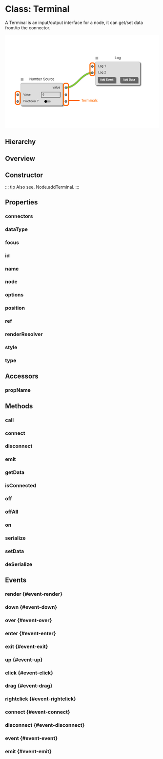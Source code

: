 # Class: Terminal

A Terminal is an input/output interface for a <Ref to="./node">node</Ref>, it can get/set data from/to the <Ref to="./connector">connector</Ref>.

<img class="zoomable" alt="Node terminals example" src="/images/terminals-example.png" />

## Hierarchy

<Hierarchy
  :extend="{name: 'Hooks', link: './hooks'}"
  :implement="[
    {name: 'Events', link: '../interfaces/events.html'},
    {name: 'Serializable', link: '../interfaces/serializable.html'},
    {name: 'Renderable', link: '../interfaces/renderable.html'}
  ]"
/>

## Overview

<Overview :data="data" />

## Constructor

::: tip
Also see, <Ref to="./node#addterminal">Node.addTerminal</Ref>.
:::

<Method type="constructor">
  <template v-slot:signature>
    new Terminal(<strong>node: </strong><em><Ref to="./node">Node</Ref></em>,
    <strong>type: </strong><em><Ref to="../enums/terminal-type">TerminalType</Ref></em>,
    <strong>dataType: </strong><em>string</em>,
    <strong>name: </strong><em>string</em>,
    <strong>options?: </strong><em><Ref to="../interfaces/terminal-options">TerminalOptions</Ref></em>):
    <em><Ref to="#class-terminal">Terminal</Ref></em>
  </template>
  <template v-slot:params>
    <Param name="node"><em><Ref to="./node">Node</Ref></em></Param>
    <Param name="type">
      <em><Ref to="../enums/terminal-type">TerminalType</Ref></em>
    </Param>
    <Param name="dataType">
      <em>string</em>
    </Param>
    <Param name="name">
      <em>string</em>
    </Param>
    <Param name="options?">
      <em><Ref to="../interfaces/terminal-options">TerminalOptions</Ref></em>
  <template v-slot:default-value>

  ```js
  {
    style: {}
  }
  ```
  </template>
    </Param>
  </template>
</Method>

## Properties

### connectors

<Property type="property" name="connectors">
  <template v-slot:type>
    <em><Ref to="./connector">Connector</Ref>[]</em>
  </template>
  <template v-slot:desc>
    Reference to all the connectors this terminal is connected to.<br/><br/>
    For an input terminal this array will always contain a single connector reference, since an input terminal can only take data from a single input source.
  </template>
</Property>

### dataType

<Property type="property" name="dataType">
  <template v-slot:type>
    <em>string</em>
  </template>
  <template v-slot:desc>
    One of the data-types defined in <Ref to="./flow#rules">rules</Ref> while creating a <Ref to="./flow">Flow</Ref> using method <Ref to="./flow-connect#createflow">FlowConnect.createFlow</Ref>.
  </template>
</Property>

### focus

<Property type="property" name="focus">
  <template v-slot:type>
    <em>boolean</em>
  </template>
</Property>

### id

<Property type="property" name="id">
  <template v-slot:type>
    <em>string</em>
  </template>
  <template v-slot:desc>
    A unique identifier.
  </template>
</Property>

### name

<Property type="property" name="name">
  <template v-slot:type>
    <em>string</em>
  </template>
  <template v-slot:desc>
    Name of the terminal that's displayed on the <Ref to="./node">node</Ref>.
  </template>
</Property>

### node

<Property type="property" name="node">
  <template v-slot:type>
    <em><Ref to="./node">Node</Ref></em>
  </template>
  <template v-slot:desc>
    Reference to the <Ref to="./node">Node</Ref> in which this terminal exists.
  </template>
</Property>

### options

<Property type="property" name="options">
  <template v-slot:type>
    <em><Ref to="../interfaces/terminal-options">TerminalOptions</Ref></em>
  </template>
</Property>

### position

<Property type="property" name="position">
  <template v-slot:type>
    <em><Ref to="./vector">Vector</Ref></em>
  </template>
</Property>

### ref

<Property type="property" name="ref">
  <template v-slot:type>
    <em>any</em>
  </template>
  <template v-slot:desc>
    Terminals can hold any user-defined reference using this property (and thereby binding it to this terminal).<br/><br/>
    This is helpful in certain applications for e.g audio connections - a terminal can hold a reference to <a href="https://developer.mozilla.org/en-US/docs/Web/API/AudioNode" target="_blank">WebAudioNode</a><ExternalLinkIcon /> which can be used to connect these AudioNodes when two terminals are connected, almost all nodes inside StandardNodes.Audio package uses this variable.<br/><br/>
    This property may not be relevant for other applications where such a pattern is not used.
  </template>
</Property>

### renderResolver

<Property type="property" name="renderResolver">
  <template v-slot:type>
    <Ref to="../interfaces/render-resolver">RenderResolver</Ref
    >&lt;<Ref to="#class-terminal">Terminal</Ref>,
    <Ref to="../interfaces/terminal-renderparams">TerminalRenderParams</Ref>&gt;
  </template>
  <template v-slot:desc>
  A <Ref to="../interfaces/render-resolver">RenderResolver</Ref> which is scoped to the Terminal instance.

  Any custom render function specified using this resolver will only affect this terminal instance.
  </template>
  <template v-slot:default>() => null</template>
</Property>

### style

<Property type="property" name="style">
  <template v-slot:type>
    <em><Ref to="../interfaces/terminal-style">TerminalStyle</Ref></em>
  </template>
</Property>

### type

<Property type="property" name="type">
  <template v-slot:type>
    <em><Ref to="../enums/terminal-type">TerminalType</Ref></em>
  </template>
</Property>

## Accessors

### propName

<Property type="accessor" name="propName">
  <template v-slot:type>
    <em>string</em>
  </template>
  <template v-slot:desc>
    Binds a prop inside <Ref to="./node#state">Node.state</Ref> to this terminal, whenever the prop value changes, this terminal will set data on all its connectors if its an output terminal.<br/><br/>
    If this is an input terminal, whenever any data is received on it via the connector it changes the prop value inside node's state.
  </template>
</Property>

## Methods

### call

<Method type="method-inherited">
  <template v-slot:signature>
    call(<strong>eventKey: </strong><em>string</em>, <strong>...args: </strong><em>any</em>):
    <em>void</em>
  </template>
  <template v-slot:inherit>
    <Icon type="inherited" />from <Ref to="./hooks">Hooks</Ref>.<Ref to="./hooks#call">call</Ref>
  </template>
</Method>

### connect

<Method type="method">
  <template v-slot:signature>
    connect(<strong>otherTerminal: </strong><em><Ref to="#class-terminal">Terminal</Ref></em>,
    <strong>style?: </strong><em><Ref to="../interfaces/connector-style">ConnectorStyle</Ref></em>):
    <em>boolean</em>
  </template>
  <template v-slot:params>
    <Param name="otherTerminal">
      <em><Ref to="#class-terminal">Terminal</Ref></em>
    </Param>
    <Param name="style?">
      <em><Ref to="../interfaces/connector-style">ConnectorStyle</Ref></em>
    </Param>
  </template>
  <template v-slot:desc>
    Connects this terminal to another.
  </template>
  <template v-slot:return>
    <em>boolean</em><br/>
    If the connection is successful.
  </template>
</Method>

### disconnect

<Method type="method">
  <template v-slot:signature>
    disconnect(<strong>connector?: </strong><em>string | <Ref to="./connector">Connector</Ref></em>):
    <em>boolean</em>
  </template>
  <template v-slot:params>
    <Param name="connector?">
      <em>string | <Ref to="./connector">Connector</Ref></em><br/>
      <Ref to="./connector#id">Connector.id</Ref> or reference, used only when the terminal on which this method is called is an Output terminal.
    </Param>
  </template>
  <template v-slot:desc>
    Disconnects this terminal from another.<br/><br/>
    If no parameters are passed and the terminal on which this method is called is an output terminal, then all the connections going out from this terminal will be diconnected.
  </template>
  <template v-slot:return>
    <em>boolean</em><br/>
    If the dis-connection is successful.
  </template>
</Method>

### emit

<Method type="method">
  <template v-slot:signature>
    emit(<strong>data: </strong><em>any</em>):
    <em>void</em>
  </template>
  <template v-slot:params>
    <Param name="data">
      <em>any</em>
    </Param>
  </template>
  <template v-slot:desc>
    Calls the <Ref to="#event-event">event</Ref> on all the connected terminals if this is an output terminal and <Ref to="#datatype">dataType</Ref> is 'event'
  </template>
</Method>

### getData

<Method type="method">
  <template v-slot:signature>
    getData():
    <em>any</em>
  </template>
  <template v-slot:desc>
    Gets the data from the connector if this is an input terminal.
  </template>
</Method>

### isConnected

<Method type="method">
  <template v-slot:signature>
    isConnected():
    <em>boolean</em>
  </template>
</Method>

### off

<Method type="method-inherited">
  <template v-slot:signature>
    off(<strong>eventKey: </strong><em>string</em>, <strong>id: </strong><em>number</em>):
    <em>void</em>
  </template>
  <template v-slot:inherit>
    <Icon type="inherited" />from <Ref to="./hooks">Hooks</Ref>.<Ref to="./hooks#off">off</Ref>
  </template>
</Method>

### offAll

<Method type="method-inherited">
  <template v-slot:signature>
    offAll():
    <em>void</em>
  </template>
  <template v-slot:inherit>
    <Icon type="inherited" />from <Ref to="./hooks">Hooks</Ref>.<Ref to="./hooks#offall">offAll</Ref>
  </template>
</Method>

### on

<Method type="method-inherited">
  <template v-slot:signature>
    on(<strong>eventKey: </strong><em>string</em>, <strong>callback: </strong><em>(...args: any) => void</em>):
    <em>number</em>
  </template>
  <template v-slot:inherit>
    <Icon type="inherited" />from <Ref to="./hooks">Hooks</Ref>.<Ref to="./hooks#on">on</Ref>
  </template>
  <template v-slot:desc>
    <br/>
    See <Ref to="#events">Events</Ref>.
  </template>
</Method>

### serialize

<Method type="method-implementation">
  <template v-slot:signature>
    serialize():
    <em><Ref to="../interfaces/serialized-terminal">SerializedTerminal</Ref></em>
  </template>
  <template v-slot:inherit>
    <Icon valign="bottom" type="implementation" /> of <Ref to="../interfaces/serializable">Serializable</Ref>.<Ref to="../interfaces/serializable#serialize">serialize</Ref>
  </template>
  <template v-slot:return><em><Ref to="../interfaces/serialized-terminal">SerializedTerminal</Ref></em></template>
</Method>

### setData

<Method type="method">
  <template v-slot:signature>
    setData(<strong>data: </strong><em>any</em>):
    <em>void</em>
  </template>
  <template v-slot:params>
    <Param name="data">
      <em>any</em>
    </Param>
  </template>
  <template v-slot:desc>
    Set the data on all the connectors if this is an output terminal.
  </template>
  <template v-slot:return>
    void
  </template>
</Method>

### deSerialize

<Method type="method-static">
  <template v-slot:signature>
    deSerialize(<strong>node: </strong><em><Ref to="./node">Node</Ref></em>,
    <strong>data: </strong><em><Ref to="../interfaces/serialized-terminal">SerializedTerminal</Ref></em>):
    <em><Ref to="#class-terminal">Terminal</Ref></em>
  </template>
  <template v-slot:params>
    <Param name="node"><em><Ref to="./node">Node</Ref></em></Param>
    <Param name="data"><em><Ref to="../interfaces/serialized-terminal">SerializedTerminal</Ref></em></Param>
  </template>
  <template v-slot:return><em><Ref to="#class-terminal">Terminal</Ref></em></template>
</Method>

## Events

### render <Icon type="event" /> {#event-render}

<Event type="event">
  <template v-slot:desc>
    When a single render cycle completes for this terminal instance.
  </template>
</Event>

### down <Icon type="event" /> {#event-down}

<Event type="event">
  <template v-slot:desc>
    When touch down or mouse left down occurs on the terminal.
  </template>
</Event>

### over <Icon type="event" /> {#event-over}

<Event type="event">
  <template v-slot:desc>
    When mouse over happens on the terminal.
  </template>
</Event>

### enter <Icon type="event" /> {#event-enter}

<Event type="event">
  <template v-slot:desc>
    When mouse enter happens on the terminal.
  </template>
</Event>

### exit <Icon type="event" /> {#event-exit}

<Event type="event">
  <template v-slot:desc>
    When mouse exit happens on the terminal
  </template>
</Event>

### up <Icon type="event" /> {#event-up}

<Event type="event">
  <template v-slot:desc>
    When touch up or mouse left up happens on the terminal.
  </template>
</Event>

### click <Icon type="event" /> {#event-click}

<Event type="event">
  <template v-slot:desc>
    When tap or mouse click happens on the terminal.
  </template>
</Event>

### drag <Icon type="event" /> {#event-drag}

<Event type="event">
  <template v-slot:desc>
    When touch or mouse drag happens on the terminal.
  </template>
</Event>

### rightclick <Icon type="event" /> {#event-rightclick}

<Event type="event">
  <template v-slot:desc>
    When mouse right-click happens on the terminal.
  </template>
</Event>

### connect <Icon type="event" /> {#event-connect}

<Event type="event">
  <template v-slot:desc>
    When this terminal is connected to another.
  </template>
</Event>

### disconnect <Icon type="event" /> {#event-disconnect}

<Event type="event">
  <template v-slot:desc>
    When this terminal is disconnected from another terminal.
  </template>
</Event>

### event <Icon type="event" /> {#event-event}

<Event type="event">
  <template v-slot:desc>
    When this terminal receives an event.
  </template>
</Event>

### emit <Icon type="event" /> {#event-emit}

<Event type="event">
  <template v-slot:desc>
    When this terminal emits an event.
  </template>
</Event>

<script setup>
import data from '../../../../../reflections/api/classes/terminal.json';
</script>
